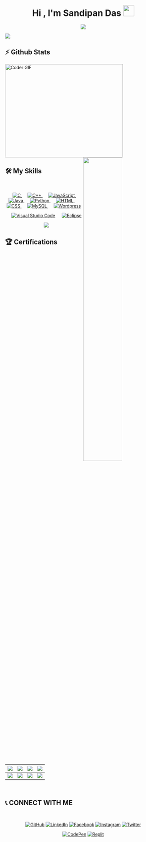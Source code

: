 <h1 align="center">Hi , I'm Sandipan Das  <img src="https://media.giphy.com/media/hvRJCLFzcasrR4ia7z/giphy.gif" width="35"></h1>

<p align="center">
  <a href="https://github.com/DenverCoder1/readme-typing-svg"><img src="https://readme-typing-svg.herokuapp.com?lines=WEB%20DEVELOPER%20|%20SOFTWARE%20DEVELOPER%20;BLOGGER;Always%20learning%20new%20things&center=true&width=500&height=50"></a>
</p>

<!--
**sandipandas1/sandipandas1** is a ✨ _special_ ✨ repository because its `README.md` (this file) appears on your GitHub profile.

Here are some ideas to get you started:

- 🔭 I’m currently working on ...
- 🌱 I’m currently learning ...
- 👯 I’m looking to collaborate on ...
- 🤔 I’m looking for help with ...
- 💬 Ask me about ...
- 📫 How to reach me: ...
- 😄 Pronouns: ...
- ⚡ Fun fact: ...
-->

![](https://github.com/halfrost/halfrost/blob/master/icons/header_.png)

<div>
<h2>⚡ Github Stats</h2> 

<img src="https://media.giphy.com/media/SWoSkN6DxTszqIKEqv/giphy.gif" alt="Coder GIF" width="380" height="300">
<img width="50%" align="right" src="https://github-readme-stats.vercel.app/api?username=sandipandas1&show_icons=true&hide_border=true" />
</div>
	
<h2> 🛠️ My Skills </h2>
<Br>
	
<p align="center"> 
  &emsp; 
  <a href="#" target="_blank"> 
    <img alt="C" src="https://img.shields.io/badge/C%20-%232370ED.svg?style=plastic&logo=c&logoColor=white">
  </a> 
  &emsp;
  <a href="#" target="_blank"> 
    <img alt="C++" src="https://img.shields.io/badge/C++%20-%2300599C.svg?style=plastic&logo=c%2B%2B&logoColor=white">
  </a> 
  &emsp;
  <a href="#" target="_blank"> 
     <img alt="JavaScript" src="https://img.shields.io/badge/JavaScript%20-%23F7DF1E.svg?style=plastic&logo=javascript&logoColor=black">
   </a>
  &emsp;
  <a href="#" target="_blank"> 
    <img alt="Java" src="https://img.shields.io/badge/Java-%23007396.svg?style=plastic&logo=java&logoColor=white">
  </a>
  &emsp;
   <a href="#" target="_blank">
    <img alt="Python" src="https://img.shields.io/badge/Python%20-%2314354C.svg?style=plastic&logo=python&logoColor=white">
  </a>
  &emsp; 
  <a href="#" target="_blank"> 
   <img alt="HTML" src="https://img.shields.io/badge/HTML5%20-%23E34F26.svg?style=plastic&logo=html5&logoColor=white">
  </a>   
  &emsp;
  <a href="#" target="_blank">
    <img alt="CSS" src="https://img.shields.io/badge/CSS%20-%231572B6.svg?style=plastic&logo=css3&logoColor=white">
  </a> 
   &emsp;
  <a href="#" target="_blank">
    <img alt="MySQL" src="https://img.shields.io/badge/MySQL%20-orange.svg?style=plastic&logo=MySQL&logoColor=white">
  </a> 
   &emsp;
  <a href="#" target="_blank">
    <img alt="Wordpress" src="https://img.shields.io/badge/Wordpress%20-%232370ED.svg?style=plastic&logo=Wordpress&logoColor=white">
  </a>
</p>
<p align="center">
  &emsp;
    <a href="#"><img alt="Visual Studio Code" src="https://img.shields.io/badge/Visual%20Studio%20Code-0078d7.svg?style=plastic&logo=visual-studio-code&logoColor=white"></a>
  &emsp;
    <a href="#"><img alt="Eclipse" src="https://img.shields.io/badge/eclipse%20ide-%232C2255.svg?&style=plastic&logo=eclipse%20ide&logoColor=white" /></a>
</p>
<p align="center">
  &emsp;
    <a href="#"><img src="https://img.shields.io/badge/Windows-0078D6?style=plastic&logo=windows&logoColor=white"></a>
</p>

  
<h2> 🏆 Certifications </h2>
<Br>
  
|![](https://img.shields.io/badge/Web%20Development-red?style=for-the-badge)|![](https://img.shields.io/badge/Introduction%20to%20R%20-blue?style=for-the-badge)|![](https://img.shields.io/badge/Introduction%20to%20Deep%20Learning-green?style=for-the-badge)|![](https://img.shields.io/badge/AWS%20for%20Beginners%20-purple?style=for-the-badge)|
|---|---|---|---|
|![](https://img.shields.io/badge/Digital%20Skills%20User%20Experience%20-orange?style=for-the-badge)|![](https://img.shields.io/badge/Fundamentals%20Of%20Digital%20Marketing-purple?style=for-the-badge)|![](https://img.shields.io/badge/Data%20Analytics%20-red?style=for-the-badge)|![](https://img.shields.io/badge/Career%20Edge%20Young%20Professional%20-yellow?style=for-the-badge)|

<Br>
	
<h2>  📞 CONNECT WITH ME </h2>
 <Br>
 <p align="center">
	<a href="https://github.com/sandipandas1"><img src="https://img.shields.io/badge/github-%23181717.svg?style=plastic&logo=github&logoColor=white" alt="GitHub"/></a>
	<a href="https://www.linkedin.com/in/sandipan-das-0693841b4"><img src="https://img.shields.io/badge/linkedin-%230A66C2.svg?style=plastic&logo=linkedin&logoColor=white" alt="LinkedIn"/></a>
	<a href="https://www.facebook.com/sandipan.das.7777019"><img src="https://img.shields.io/badge/facebook-%231877F2.svg?style=plastic&logo=facebook&logoColor=white" alt="Facebook"/></a>
	<a href="https://www.instagram.com/iamsandipandas/"><img src="https://img.shields.io/badge/instagram-%23E4405F.svg?style=plastic&logo=instagram&logoColor=white" alt="Instagram"/></a>
	 <a href="https://mobile.twitter.com/sipu_sandipan"><img src="https://img.shields.io/badge/twitter-%230A66C2.svg?style=plastic&logo=twitter&logoColor=white" alt="Twitter"/></a>
</P>
<p align="center">
<a href="https://codepen.io/sandipandas"><img src="https://img.shields.io/badge/CodePen-%23F7DF1E.svg?style=plastic" alt="CodePen"/></a>
<a href="https://replit.com/@SandipanDas01"><img src="https://img.shields.io/badge/Replit-%20orange.svg?style=plastic" alt="Replit"/></a>
</p>
